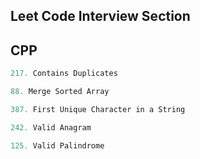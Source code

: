 ## Leet Code Interview Section

## CPP

``` CPP
217. Contains Duplicates

88. Merge Sorted Array 

387. First Unique Character in a String 

242. Valid Anagram 

125. Valid Palindrome

```

